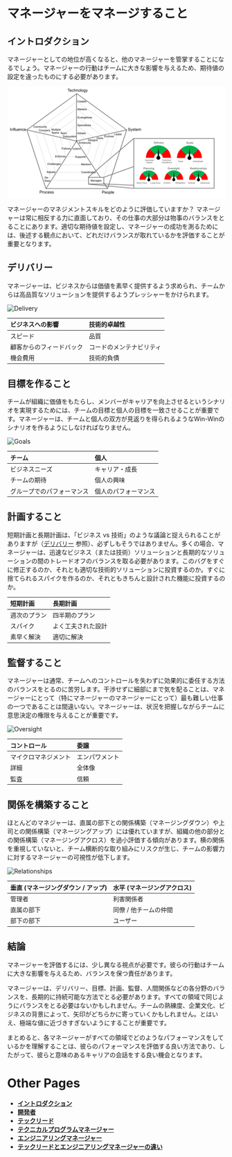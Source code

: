 # マネージャーをマネージすること

## イントロダクション

マネージャーとしての地位が高くなると、他のマネージャーを管掌することになるでしょう。マネージャーの行動はチームに大きな影響を与えるため、期待値の設定を違ったものにする必要があります。

![Dashboard](../charts/dashboard.png)

マネージャーのマネジメントスキルをどのように評価していますか？
マネージャーは常に相反する力に直面しており、その仕事の大部分は物事のバランスをとることにあります。適切な期待値を設定し、マネージャーの成功を測るためには、後述する観点において、どれだけバランスが取れているかを評価することが重要となります。

## デリバリー

マネージャーは、ビジネスからは価値を素早く提供するよう求められ、チームからは高品質なソリューションを提供するようプレッシャーをかけられます。

![Delivery](../charts/dashboard-delivery.png)

| ビジネスへの影響 | 技術的卓越性 |
| :--- | :--- |
| スピード | 品質 |
| 顧客からのフィードバック | コードのメンテナビリティ |
| 機会費用 | 技術的負債 |


## 目標を作ること

チームが組織に価値をもたらし、メンバーがキャリアを向上させるというシナリオを実現するためには、チームの目標と個人の目標を一致させることが重要です。マネージャーは、チームと個人の双方が見返りを得られるようなWin-Winのシナリオを作るようにしなければなりません。

![Goals](../charts/dashboard-goals.png)

| チーム	| 個人 |
| :--- | :--- |
| ビジネスニーズ | キャリア・成長 |
| チームの期待 | 個人の興味 |
| グループでのパフォーマンス | 個人のパフォーマンス  |


## 計画すること

短期計画と長期計画は、「ビジネス vs 技術」のような議論と捉えられることがありますが（[デリバリー](#デリバリー) 参照）、必ずしもそうではありません。多くの場合、マネージャーは、迅速なビジネス（または技術）ソリューションと長期的なソリューションの間のトレードオフのバランスを取る必要があります。このバグをすぐに修正するのか、それとも適切な技術的ソリューションに投資するのか。すぐに捨てられるスパイクを作るのか、それともきちんと設計された機能に投資するのか。

| 短期計画 | 長期計画 |
| :--- | :--- |
| 週次のプラン | 四半期のプラン  |
| スパイク | よく工夫された設計 |
| 素早く解決 | 適切に解決 |


## 監督すること

マネージャーは通常、チームへのコントロールを失わずに効果的に委任する方法のバランスをとるのに苦労します。干渉せずに細部にまで気を配ることは、マネージャーにとって（特にマネージャーのマネージャーにとって）最も難しい仕事の一つであることは間違いない。マネージャーは、状況を把握しながらチームに意思決定の権限を与えることが重要です。

![Oversight](../charts/dashboard-oversight.png)

| コントロール | 委譲 |
| :--- | :--- |
| マイクロマネジメント | エンパワメント |
| 詳細 | 全体像 |
| 監査 | 信頼 |

## 関係を構築すること

ほとんどのマネジャーは、直属の部下との関係構築（マネージングダウン）や上司との関係構築（マネージングアップ）には優れていますが、組織の他の部分との関係構築（マネージングアクロス）を過小評価する傾向があります。横の関係を重視していないと、チーム横断的な取り組みにリスクが生じ、チームの影響力に対するマネージャーの可視性が低下します。

![Relationships](../charts/dashboard-relationships.png)

| 垂直 (マネージングダウン / アップ)	| 水平 (マネージングアクロス) |
| :--- | :--- |
| 管理者 | 利害関係者 |
| 直属の部下 | 同僚 / 他チームの仲間 |
| 部下の部下 | ユーザー |

## 結論

マネージャーを評価するには、少し異なる視点が必要です。彼らの行動はチームに大きな影響を与えるため、バランスを保つ責任があります。

マネージャーは、デリバリー、目標、計画、監督、人間関係などの各分野のバランスを、長期的に持続可能な方法でとる必要があります。すべての領域で同じようにバランスをとる必要はないかもしれません。チームの熟練度、企業文化、ビジネスの背景によって、矢印がどちらかに寄っていくかもしれません。とはいえ、極端な値に近づきすぎないようにすることが重要です。

まとめると、各マネージャーがすべての領域でどのようなパフォーマンスをしているかを理解することは、彼らのパフォーマンスを評価する良い方法であり、したがって、彼らと意味のあるキャリアの会話をする良い機会となります。

# Other Pages

* [**イントロダクション**](README.md)
* [**開発者**](Developer.md)
* [**テックリード**](TechLead.md)
* [**テクニカルプログラムマネージャー**](TechnicalProgramManager.md)
* [**エンジニアリングマネージャー**](EngineeringManager.md)
* [**テックリードとエンジニアリングマネージャーの違い**](TechLead-EngineeringManager.md)